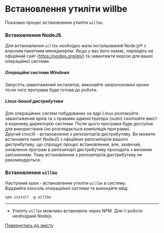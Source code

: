 # Встановлення утиліти willbe

Показано процес встановлення утиліти `willbe`.

### Встановлення NodeJS
Для встановлення `willbe` необхідно мати інстальований Node.js® з власним пакетним менеджером. Якщо у вас його немає, перейдіть на офіційний сайт (<https://nodejs.org/en/>) та завантажте версію для вашої операційної системи.
##### Операційні системи _Windows_
Запустіть завантажений інсталятор, виконайте запропоновані кроки після чого програма буде готова до роботи.
##### _Linux-based_ дистрибутиви
Для операційних систем побудованих на ядрі Linux розпакуйте завантажений архів та з правами адміністратора (_sudo_) скопіюйте вміст в кореневу директорію системи. Після цього програма буде доступна для використання (не розглядається компіляція програми).  
Другий спосіб - встановлення з репозиторіїв дистрибутиву. Ви можете встановити пакет NodeJS з офіційних репозиторіїв вашого дистрибутиву, що спрощує процес встановлення, але, зазвичай, оновлення програм в репозиторії дистрибутиву проходить з великим запізненням. Тому встановлення з репозиторіїв дистрибутиву не рекомендується.  

### Встановлення `willbe`
Наступний крок - встановлення утиліти `willbe` в систему.  
Відкрийте консоль операційної системи та виконайте ввід:

```
npm install -g willbe

```

---
- Утиліту `willbe` можливо встановити через NPM. Для її роботи необхідний Nodejs.
 
[Повернутись до змісту](../README.md#tutorials)
